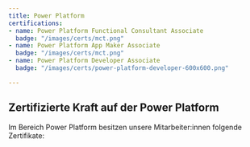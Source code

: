 ```yaml
---
title: Power Platform
certifications: 
- name: Power Platform Functional Consultant Associate
  badge: "/images/certs/mct.png"
- name: Power Platform App Maker Associate
  badge: "/images/certs/mct.png"
- name: Power Platform Developer Associate
  badge: "/images/certs/power-platform-developer-600x600.png"

---
```

## Zertifizierte Kraft auf der Power Platform 

Im Bereich Power Platform besitzen unsere Mitarbeiter:innen folgende Zertifikate: